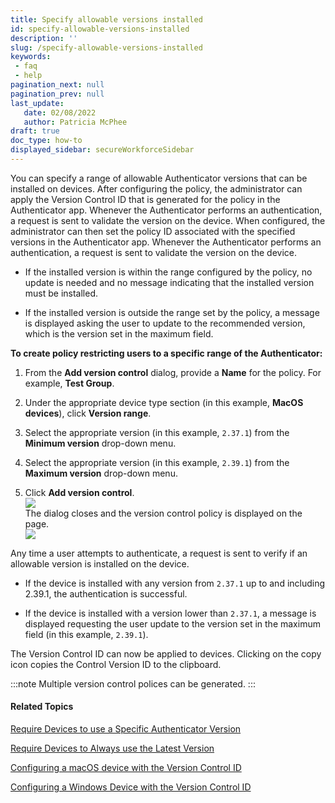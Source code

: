 ```yaml
---
title: Specify allowable versions installed
id: specify-allowable-versions-installed
description: ''
slug: /specify-allowable-versions-installed
keywords: 
 - faq
 - help
pagination_next: null
pagination_prev: null
last_update: 
   date: 02/08/2022
   author: Patricia McPhee
draft: true
doc_type: how-to
displayed_sidebar: secureWorkforceSidebar
---  
```



You can specify a range of allowable Authenticator versions that can be installed on devices. After configuring the policy, the administrator can apply the Version Control ID that is generated for the policy in the Authenticator app. Whenever the Authenticator performs an authentication, a request is sent to validate the version on the device. When configured, the administrator can then set the policy ID associated with the specified versions in the Authenticator app. Whenever the Authenticator performs an authentication, a request is sent to validate the version on the device.

*   If the installed version is within the range configured by the policy, no update is needed and no message indicating that the installed version must be installed.
    
*   If the installed version is outside the range set by the policy, a message is displayed asking the user to update to the recommended version, which is the version set in the maximum field.
  
**To create policy restricting users to a specific range of the Authenticator:**

1.  From the **Add version control** dialog, provide a **Name** for the policy. For example, **Test Group**.
    
2.  Under the appropriate device type section (in this example, **MacOS devices**), click **Version range**.
    
3.  Select the appropriate version (in this example, `2.37.1`) from the **Minimum version** drop-down menu.
    
4.  Select the appropriate version (in this example, `2.39.1`) from the **Maximum version** drop-down menu.
    
5.  Click **Add version control**.  
    ![](/images/version-control/version_control_test_group_macos_range.png)  
    The dialog closes and the version control policy is displayed on the page.  
    ![](/images/version-control/version_control_test_group_macos_range_added.png)
    

Any time a user attempts to authenticate, a request is sent to verify if an allowable version is installed on the device.

*   If the device is installed with any version from `2.37.1` up to and including 2.39.1, the authentication is successful.
    
*   If the device is installed with a version lower than `2.37.1`, a message is displayed requesting the user update to the version set in the maximum field (in this example, `2.39.1`).
    

The Version Control ID can now be applied to devices. Clicking on the copy icon copies the Control Version ID to the clipboard.

:::note
Multiple version control polices can be generated.
:::

#### Related Topics

[Require Devices to use a Specific Authenticator Version](/docs/secure-work/workforce-settings/version-control/require-devices-to-use-a-specific-authenticator-version)

[Require Devices to Always use the Latest Version](/docs/secure-work/workforce-settings/version-control/require-devices-to-always-use-the-latest-authenticator-version)

[Configuring a macOS device with the Version Control ID](/docs/secure-work/workforce-settings/version-control/configuring-a-macos-device-with-the-version-control-id)

[Configuring a Windows Device with the Version Control ID](/docs/secure-work/workforce-settings/version-control/configuring-a-windows-device-with-the-version-control-id)